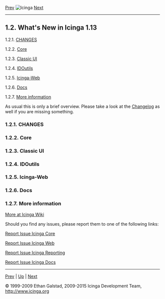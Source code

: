 [Prev](about.md) ![Icinga](../images/logofullsize.png "Icinga") [Next](ch02.md)

* * * * *

1.2. What's New in Icinga 1.13
------------------------------

1.2.1. [CHANGES](whatsnew.md#whatsnew-changes)

1.2.2. [Core](whatsnew.md#whatsnew-core)

1.2.3. [Classic UI](whatsnew.md#whatsnew-classicui)

1.2.4. [IDOutils](whatsnew.md#whatsnew-idoutils)

1.2.5. [Icinga-Web](whatsnew.md#whatsnew-web)

1.2.6. [Docs](whatsnew.md#docs)

1.2.7. [More information](whatsnew.md#moreinfo)

As usual this is only a brief overview. Please take a look at the
[Changelog](whatsnew.md#moreinfo "1.2.7. More information") as well if
you are missing something.

### 1.2.1. CHANGES







### 1.2.2. Core







### 1.2.3. Classic UI







### 1.2.4. IDOutils






### 1.2.5. Icinga-Web






### 1.2.6. Docs








### 1.2.7. More information

[More at Icinga Wiki](https://wiki.icinga.org/display/Dev/Changelogs)

Should you find any issues, please report them to one of the following
links:

[Report Issue Icinga
Core](https://dev.icinga.org/projects/show/icinga-core)

[Report Issue Icinga
Web](https://dev.icinga.org/projects/show/icinga-web)

[Report Issue Icinga
Reporting](https://dev.icinga.org/projects/show/icinga-reporting)

[Report Issue Icinga
Docs](https://dev.icinga.org/projects/show/icinga-docs)

* * * * *

[Prev](about.md) | [Up](ch01.md) | [Next](ch02.md)






© 1999-2009 Ethan Galstad, 2009-2015 Icinga Development Team,
http://www.icinga.org
